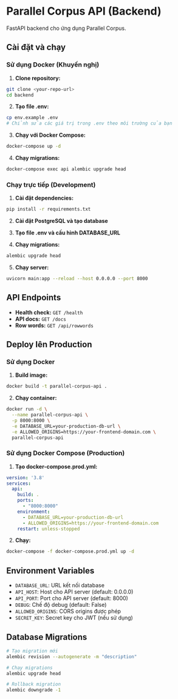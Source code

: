 # Parallel Corpus API (Backend)

FastAPI backend cho ứng dụng Parallel Corpus.

## Cài đặt và chạy

### Sử dụng Docker (Khuyến nghị)

1. **Clone repository:**
```bash
git clone <your-repo-url>
cd backend
```

2. **Tạo file .env:**
```bash
cp env.example .env
# Chỉnh sửa các giá trị trong .env theo môi trường của bạn
```

3. **Chạy với Docker Compose:**
```bash
docker-compose up -d
```

4. **Chạy migrations:**
```bash
docker-compose exec api alembic upgrade head
```

### Chạy trực tiếp (Development)

1. **Cài đặt dependencies:**
```bash
pip install -r requirements.txt
```

2. **Cài đặt PostgreSQL và tạo database**

3. **Tạo file .env và cấu hình DATABASE_URL**

4. **Chạy migrations:**
```bash
alembic upgrade head
```

5. **Chạy server:**
```bash
uvicorn main:app --reload --host 0.0.0.0 --port 8000
```

## API Endpoints

- **Health check:** `GET /health`
- **API docs:** `GET /docs`
- **Row words:** `GET /api/rowwords`

## Deploy lên Production

### Sử dụng Docker

1. **Build image:**
```bash
docker build -t parallel-corpus-api .
```

2. **Chạy container:**
```bash
docker run -d \
  --name parallel-corpus-api \
  -p 8000:8000 \
  -e DATABASE_URL=your-production-db-url \
  -e ALLOWED_ORIGINS=https://your-frontend-domain.com \
  parallel-corpus-api
```

### Sử dụng Docker Compose (Production)

1. **Tạo docker-compose.prod.yml:**
```yaml
version: '3.8'
services:
  api:
    build: .
    ports:
      - "8000:8000"
    environment:
      - DATABASE_URL=your-production-db-url
      - ALLOWED_ORIGINS=https://your-frontend-domain.com
    restart: unless-stopped
```

2. **Chạy:**
```bash
docker-compose -f docker-compose.prod.yml up -d
```

## Environment Variables

- `DATABASE_URL`: URL kết nối database
- `API_HOST`: Host cho API server (default: 0.0.0.0)
- `API_PORT`: Port cho API server (default: 8000)
- `DEBUG`: Chế độ debug (default: False)
- `ALLOWED_ORIGINS`: CORS origins được phép
- `SECRET_KEY`: Secret key cho JWT (nếu sử dụng)

## Database Migrations

```bash
# Tạo migration mới
alembic revision --autogenerate -m "description"

# Chạy migrations
alembic upgrade head

# Rollback migration
alembic downgrade -1
```
